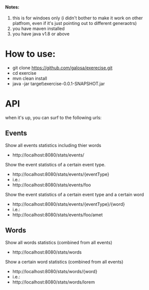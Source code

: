 #### Notes:
1. this is for windoes only (i didn't bother to make it work on other platfrom, even if it's just pointing out to different generaotrs)
2. you have maven installed
3. you have java v1.8 or above


# How to use:
* git clone https://github.com/galosa/exerecise.git
* cd exercise
* mvn clean install
* java -jar target\exercise-0.0.1-SNAPSHOT.jar

# API
when it's up, you can surf to the following urls:

## Events
Show all events statistics including thier words
* http://localhost:8080/stats/events/

Show the event statistics of a certain event type.
* http://localhost:8080/stats/events/{eventType}
* i.e.:
* http://localhost:8080/stats/events/foo

Show the event statistics of a certain event type and a certain word
* http://localhost:8080/stats/events/{eventType}/{word}
* i.e.:
* http://localhost:8080/stats/events/foo/amet 

## Words
Show all words statistics (combined from all events)
* http://localhost:8080/stats/words

Show a certain word statistics (combined from all events)
* http://localhost:8080/stats/words/{word}
* i.e.:
* http://localhost:8080/stats/words/lorem
